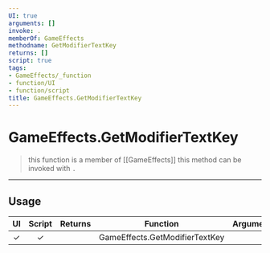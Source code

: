```yaml
---
UI: true
arguments: []
invoke: .
memberOf: GameEffects
methodname: GetModifierTextKey
returns: []
script: true
tags:
- GameEffects/_function
- function/UI
- function/script
title: GameEffects.GetModifierTextKey
---
```

# GameEffects.GetModifierTextKey
> this function is a member of [[GameEffects]]
> this method can be invoked with `.`
-----
## Usage
|  UI | Script | Returns | Function | Arguments |
|:---:|:------:|-------:|:--------:|:---------|
|✓|✓||GameEffects.GetModifierTextKey||
